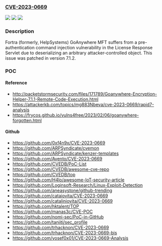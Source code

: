 ### [CVE-2023-0669](https://cve.mitre.org/cgi-bin/cvename.cgi?name=CVE-2023-0669)
![](https://img.shields.io/static/v1?label=Product&message=Goanywhere%20MFT&color=blue)
![](https://img.shields.io/static/v1?label=Version&message=0%3C%3D%207.1.1%20&color=brighgreen)
![](https://img.shields.io/static/v1?label=Vulnerability&message=CWE-502%20Deserialization%20of%20Untrusted%20Data&color=brighgreen)

### Description

Fortra (formerly, HelpSystems) GoAnywhere MFT suffers from a pre-authentication command injection vulnerability in the License Response Servlet due to deserializing an arbitrary attacker-controlled object. This issue was patched in version 7.1.2.

### POC

#### Reference
- http://packetstormsecurity.com/files/171789/Goanywhere-Encryption-Helper-7.1.1-Remote-Code-Execution.html
- https://attackerkb.com/topics/mg883Nbeva/cve-2023-0669/rapid7-analysis
- https://frycos.github.io/vulns4free/2023/02/06/goanywhere-forgotten.html

#### Github
- https://github.com/0xf4n9x/CVE-2023-0669
- https://github.com/ARPSyndicate/cvemon
- https://github.com/ARPSyndicate/kenzer-templates
- https://github.com/Avento/CVE-2023-0669
- https://github.com/CVEDB/PoC-List
- https://github.com/CVEDB/awesome-cve-repo
- https://github.com/CVEDB/top
- https://github.com/H4lo/awesome-IoT-security-article
- https://github.com/Loginsoft-Research/Linux-Exploit-Detection
- https://github.com/aneasystone/github-trending
- https://github.com/cataiovita/CVE-2023-0669
- https://github.com/cataliniovita/CVE-2023-0669
- https://github.com/hktalent/TOP
- https://github.com/manas3c/CVE-POC
- https://github.com/nomi-sec/PoC-in-GitHub
- https://github.com/tanjiti/sec_profile
- https://github.com/trhacknon/CVE-2023-0669
- https://github.com/trhacknon/CVE-2023-0669-bis
- https://github.com/yosef0x01/CVE-2023-0669-Analysis

